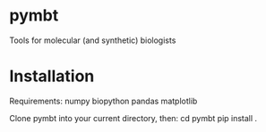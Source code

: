 pymbt
===========

Tools for molecular (and synthetic) biologists

Installation
============
Requirements:
    numpy
    biopython
    pandas
    matplotlib

Clone pymbt into your current directory, then:
    cd pymbt
    pip install .
